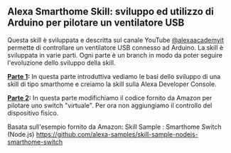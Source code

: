 ## Alexa Smarthome Skill: sviluppo ed utilizzo di Arduino per pilotare un ventilatore USB

Questa skill è sviluppata e descritta sul canale YouTube [@alexaacademyit](https://www.youtube.com/@alexaacademyit) permette di controllare un ventilatore USB connesso ad Arduino. La skill è sviluppata in varie parti. Ogni parte è un branch in modo da poter seguire l'evoluzione dello sviluppo della skill.


**[Parte 1](https://youtu.be/mLfQkV6kFX0):** In questa parte introduttiva vediamo le basi dello sviluppo di una skill di tipo smarthome e creiamo la skill sulla Alexa Developer Console.

**[Parte 2](https://youtu.be/bn-LN4kaEIw):** In questa parte modifichiamo il codice fornito da Amazon per pilotare uno switch "virtuale". Per ora non aggiungiamo il controllo del dispositivo fisico.


Basata sull'esempio fornito da Amazon:
Skill Sample : Smarthome Switch (Node.js)
https://github.com/alexa-samples/skill-sample-nodejs-smarthome-switch
